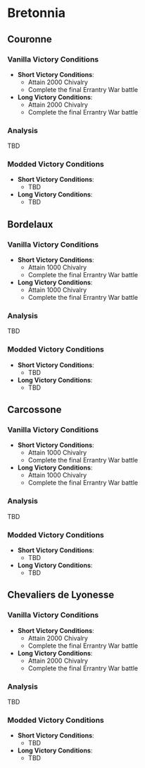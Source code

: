 # Bretonnia

## Couronne

### Vanilla Victory Conditions

* **Short Victory Conditions**:
	* Attain 2000 Chivalry
	* Complete the final Errantry War battle
* **Long Victory Conditions**:
	* Attain 2000 Chivalry
	* Complete the final Errantry War battle

### Analysis

TBD

### Modded Victory Conditions

* **Short Victory Conditions**:
	* TBD
* **Long Victory Conditions**:
	* TBD

## Bordelaux

### Vanilla Victory Conditions

* **Short Victory Conditions**:
	* Attain 1000 Chivalry
	* Complete the final Errantry War battle
* **Long Victory Conditions**:
	* Attain 1000 Chivalry
	* Complete the final Errantry War battle

### Analysis

TBD

### Modded Victory Conditions

* **Short Victory Conditions**:
	* TBD
* **Long Victory Conditions**:
	* TBD

## Carcossone

### Vanilla Victory Conditions

* **Short Victory Conditions**:
	* Attain 1000 Chivalry
	* Complete the final Errantry War battle
* **Long Victory Conditions**:
	* Attain 1000 Chivalry
	* Complete the final Errantry War battle

### Analysis

TBD

### Modded Victory Conditions

* **Short Victory Conditions**:
	* TBD
* **Long Victory Conditions**:
	* TBD

## Chevaliers de Lyonesse

### Vanilla Victory Conditions

* **Short Victory Conditions**:
	* Attain 2000 Chivalry
	* Complete the final Errantry War battle
* **Long Victory Conditions**:
	* Attain 2000 Chivalry
	* Complete the final Errantry War battle

### Analysis

TBD

### Modded Victory Conditions

* **Short Victory Conditions**:
	* TBD
* **Long Victory Conditions**:
	* TBD
